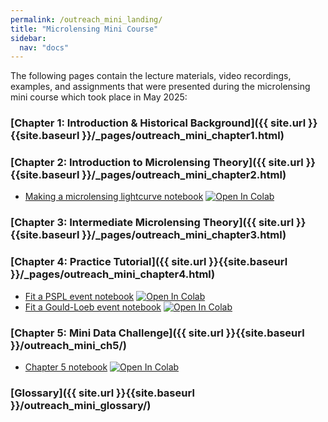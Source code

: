```yaml
---
permalink: /outreach_mini_landing/
title: "Microlensing Mini Course"
sidebar:
  nav: "docs"
---
```


The following pages contain the lecture materials, video recordings, examples, and assignments that were presented during the
microlensing mini course which took place in May 2025:


### [Chapter 1: Introduction & Historical Background]({{ site.url }}{{site.baseurl }}/_pages/outreach_mini_chapter1.html)

### [Chapter 2: Introduction to Microlensing Theory]({{ site.url }}{{site.baseurl }}/_pages/outreach_mini_chapter2.html)
* [Making a microlensing lightcurve notebook](https://github.com/rges-pit/rges-pit.github.io/blob/main/docs/assets/notebooks/lightcurve_example.ipynb) 
<a href="https://colab.research.google.com/github/rges-pit/rges-pit.github.io/blob/main/docs/assets/notebooks/lightcurve_example.ipynb" target="_parent"><img src="https://colab.research.google.com/assets/colab-badge.svg" alt="Open In Colab"/></a>

### [Chapter 3: Intermediate Microlensing Theory]({{ site.url }}{{site.baseurl }}/_pages/outreach_mini_chapter3.html)

### [Chapter 4: Practice Tutorial]({{ site.url }}{{site.baseurl }}/_pages/outreach_mini_chapter4.html)
* [Fit a PSPL event notebook](https://github.com/rges-pit/rges-pit.github.io/blob/main/docs/assets/notebooks/Day_4_homework_fit_PSPL_event.ipynb)
<a href="https://colab.research.google.com/github/rges-pit/rges-pit.github.io/blob/main/docs/assets/notebooks/Day_4_homework_fit_PSPL_event.ipynb" target="_parent"><img src="https://colab.research.google.com/assets/colab-badge.svg" alt="Open In Colab"/></a>
* [Fit a Gould-Loeb event notebook](https://github.com/rges-pit/rges-pit.github.io/blob/main/docs/assets/notebooks/Day4_Gould_Loeb_planetary_event.ipynb)
<a href="https://colab.research.google.com/github/rges-pit/rges-pit.github.io/blob/main/docs/assets/notebooks/Day4_Gould_Loeb_planetary_event.ipynb" target="_parent"><img src="https://colab.research.google.com/assets/colab-badge.svg" alt="Open In Colab"/></a>

### [Chapter 5: Mini Data Challenge]({{ site.url }}{{site.baseurl }}/outreach_mini_ch5/)
* [Chapter 5 notebook](https://github.com/rges-pit/rges-pit.github.io/blob/main/docs/assets/notebooks/Chapter5.ipynb)
<a href="https://colab.research.google.com/github/rges-pit/rges-pit.github.io/blob/main/docs/assets/notebooks/Chapter5.ipynb" target="_parent"><img src="https://colab.research.google.com/assets/colab-badge.svg" alt="Open In Colab"/></a>

### [Glossary]({{ site.url }}{{site.baseurl }}/outreach_mini_glossary/)
